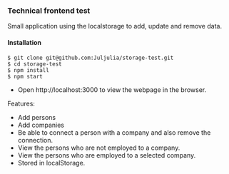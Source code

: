 ### Technical frontend test

Small application using the localstorage to add, update and remove data. 

#### Installation
```
$ git clone git@github.com:Juljulia/storage-test.git
$ cd storage-test
$ npm install
$ npm start
```
- Open http://localhost:3000 to view the webpage in the browser.

Features: 
- Add persons
- Add companies
- Be able to connect a person with a company and also remove the connection. 
- View the persons who are not employed to a company.
- View the persons who are employed to a selected company.
- Stored in localStorage. 
